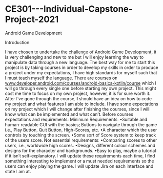 # CE301---Individual-Capstone-Project-2021
Android Game Development

Introduction

I have chosen to undertake the challenge of Android Game Development, it is very challenging and new to me but I will enjoy learning the way to manipulate data through a new language. 
The best way for me to start this project is by taking courses in order to develop my skills in order to produce a project under my expectations, I have high standards for myself such that I must teach myself the language. 
There are courses on www.developer.android.com/courses/android-basics-kotlin/course which I will go through every single one before starting my own project. This might cost me time to focus on my own project, however, it is for sure worth it.
After I’ve gone through the course, I should have an idea on how to code my project and what features I am able to include.
I have some expectations on my project which I will change after finishing the courses, since I will know what can be implemented and what can’t.
Before courses expectations and requirements:
Minimum Requirements:
•Suitable and human-readable GUI with the basics; Buttons to navigate through the game i.e., Play Button, Quit Button, High-Scores, etc.
•A character which the user controls by touching the screen.
•Some sort of Score system to keep track of the users score.
Not essential requirements:
•Comparing scores to other users, i.e., worldwide high scores.
•Designs, different colour schemes and designs for the character and backgrounds.
•Easy to play, maybe a tutorial if it isn’t self-explanatory.
I will update these requirements each time, I find something interesting to implement or a must needed requirements so the users can enjoy playing the game. I will update Jira on each interface and state I am at.
